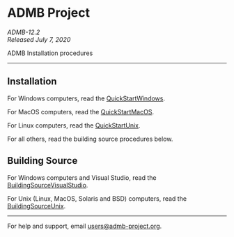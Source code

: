 ADMB Project  
============
*ADMB-12.2*  
*Released July 7, 2020*  

ADMB Installation procedures

---

Installation
------------

For Windows computers, read the [QuickStartWindows](docs/install/QuickStartWindows.md).  

For MacOS computers, read the [QuickStartMacOS](docs/install/QuickStartMacOS.md).

For Linux computers, read the [QuickStartUnix](docs/install/QuickStartUnix.md).

For all others, read the building source procedures below.


Building Source
---------------

For Windows computers and Visual Studio, read the [BuildingSourceVisualStudio](docs/install/BuildingSourceVisualStudio.md).   

For Unix (Linux, MacOS, Solaris and BSD) computers, read the [BuildingSourceUnix](docs/install/BuildingSourceUnix.md).

---
For help and support, email <users@admb-project.org>.
